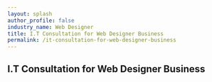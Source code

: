 ```yaml
---
layout: splash 
author_profile: false 
industry_name: Web Designer
title: I.T Consultation for Web Designer Business
permalink: /it-consultation-for-web-designer-business
---
```


## I.T Consultation for Web Designer Business